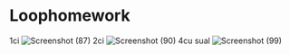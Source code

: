 # Loophomework
1ci 
![Screenshot (87)](https://github.com/Nihadname/Loophomework/assets/114952145/a1df2d1f-a3e0-4b51-86e9-001ccd8cb2c7)
2ci
![Screenshot (90)](https://github.com/Nihadname/Loophomework/assets/114952145/c7a7b39b-ecb8-428e-91d9-651730f34511)
4cu sual
![Screenshot (99)](https://github.com/Nihadname/Loophomework/assets/114952145/dc22d267-df91-40fb-972d-673fec37a43d)
